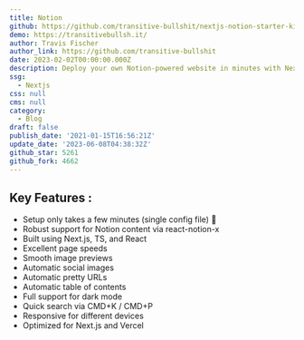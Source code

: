 ```yaml
---
title: Notion
github: https://github.com/transitive-bullshit/nextjs-notion-starter-kit
demo: https://transitivebullsh.it/
author: Travis Fischer
author_link: https://github.com/transitive-bullshit
date: 2023-02-02T00:00:00.000Z
description: Deploy your own Notion-powered website in minutes with Next.js and Vercel.
ssg:
  - Nextjs
css: null
cms: null
category:
  - Blog
draft: false
publish_date: '2021-01-15T16:56:21Z'
update_date: '2023-06-08T04:38:32Z'
github_star: 5261
github_fork: 4662
---
```


## Key Features :

- Setup only takes a few minutes (single config file) 💪
- Robust support for Notion content via react-notion-x
- Built using Next.js, TS, and React
- Excellent page speeds
- Smooth image previews
- Automatic social images
- Automatic pretty URLs
- Automatic table of contents
- Full support for dark mode
- Quick search via CMD+K / CMD+P
- Responsive for different devices
- Optimized for Next.js and Vercel
